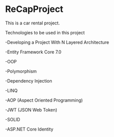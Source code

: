 # ReCapProject
This is a car rental project.

Technologies to be used in this project

-Developing a Project With N Layered Architecture

-Entity Framework Core 7.0

-OOP

-Polymorphism

-Dependency Injection

-LINQ

-AOP (Aspect Oriented Programming)

-JWT (JSON Web Token)

-SOLID

-ASP.NET Core Identity
